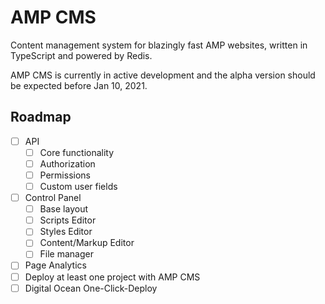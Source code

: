 # AMP CMS
Content management system for blazingly fast AMP websites, written in TypeScript and powered by Redis.

AMP CMS is currently in active development and the alpha version should be expected before Jan 10, 2021.

## Roadmap
- [ ] API
  - [ ] Core functionality
  - [ ] Authorization
  - [ ] Permissions
  - [ ] Custom user fields
- [ ] Control Panel
  - [ ] Base layout
  - [ ] Scripts Editor
  - [ ] Styles Editor
  - [ ] Content/Markup Editor
  - [ ] File manager
- [ ] Page Analytics
- [ ] Deploy at least one project with AMP CMS
- [ ] Digital Ocean One-Click-Deploy
